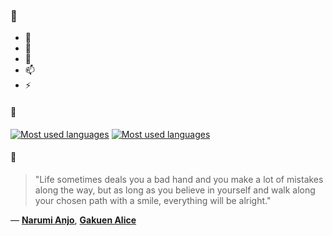 ### 👋

- 🔭
- 🌱
- 💬
- 📫
- ⚡

#### 🧏

[![Most used languages](https://github-readme-stats-aynah.vercel.app/api/top-langs/?username=aynh&theme=solarized-dark&langs_count=6&layout=compact&hide_title=true)](https://github.com/anuraghazra/github-readme-stats#gh-dark-mode-only)
[![Most used languages](https://github-readme-stats-aynah.vercel.app/api/top-langs/?username=aynh&theme=solarized-light&langs_count=6&layout=compact&hide_title=true)](https://github.com/anuraghazra/github-readme-stats#gh-light-mode-only)

#### 💬

> "Life sometimes deals you a bad hand and you make a lot of mistakes along the way, but as long as you believe in yourself and walk along your chosen path with a smile, everything will be alright."

&mdash; [**Narumi Anjo**](https://myanimelist.net/character.php?q=Narumi%20Anjo&cat=character), [**Gakuen Alice**](https://myanimelist.net/search/all?q=Gakuen%20Alice&cat=all)
